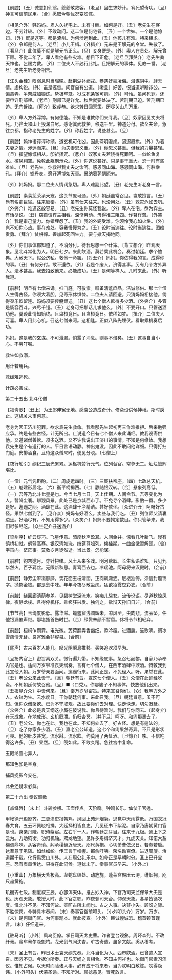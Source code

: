 <!-- { "loadSidebar": true } -->
【前腔】〔丑〕诚意扣仙翁。夔夔敬敛容。〔老旦〕回生求妙计。宥死望奇功。〔旦〕神言可信前民用。〔合〕愿取今朝忧况变欢悰。

〔相见介外〕韩妈妈。卑人久扰宅上。未有寸酬。如何是好。〔丑〕老先生在客边。不劳计较。〔外〕不敢动问。这二位是何宅眷。〔丑〕一个舍妹。一个是他媳妇。〔外〕旣是这等。都是涿州。为何涉远到此。〔丑〕他孩儿有难。特来相求。〔外〕令郞是何人。〔老旦〕小儿王楫。〔外揖介〕元来是王解元的令堂。失敬了。〔看旦介〕此位莫不就是解元令正么。〔旦〕妾身便是。〔外〕卑人在贵处。解元曾下顾。不觉二年了。卑人看他有些灾难。想目下正危。〔老旦旦拜哭介〕老先生眞天神也。乞赐力救。〔外〕二位夫人不必行此礼。且把解元的事体。见教一番。〔老旦〕老先生听老身相吿。 

【江头金桂】叹弱息时当暡曚。赴荆湖补阙戎。蓦遇奸豪凌侮。潜谋阴中。肆无情。虚构讼。〔外〕虽是诬吿。问官自有公道。〔老旦〕好苦。恨当道听断非公。一偏愚弄。争奈威加锻炼。势极牢笼。狱成死条寃可痌。〔外〕可怜。虽问死罪。还要申详刑部哩。〔老旦〕刑部已是详允。秋后就要处决了。苦刑期已迫。苦刑期已迫。无门诉控。〔拜介〕致虔恭。欲求转日回天策。历尽关山几万重。

〔外〕卑人方外浮踪。有何德能。不知是谁教你们来寻我。〔旦〕奴家因见丈夫将死。乃往太和山上投渊自尽。感谢眞武救护。移送千里。神道分付。欲全夫命。急往京都。指称老先生的姓字。〔外〕称我姓字。说些甚么。〔旦〕 

【前腔】赖神语谆谆称颂。道玄机可化凶。因此斋明澄虑。迢迢趋拱。〔外〕为着夫妻之情。涉远而来。〔旦〕为夫妻恩义重。〔外〕你恩义甚重。但我的力量甚轻。〔旦〕指望慷慨相从。卽祈挥冗。〔悲介〕奴家丈夫若饶得死罪呵。一似纶鱼复水。槛凤翔空。免敎此躯刑示众。〔外〕你这说甚好。只是事干重大。恐一时有些难处。〔旦〕老先生。你救得我丈夫之命呵。感恩同山海。感恩同山海。何胜幸孔。〔拜介〕摅丹衷。愿开溥博如天量。采纳蒭荛悯阨穷。

〔外〕韩妈妈。那二位夫人情词急切。卑人难副此望。〔丑〕老先生听老身一言。 

【前腔】素羡恁荣承天宠。这关节庶可通。〔外〕朝廷虽常召见。岂敢擅言。〔丑〕尙有名卿巨宦。往来瞻奉。〔外〕虽有仕夫往来。也没用处。〔丑〕救灾危如去巩。〔外笑介〕难道这般容易。〔丑〕老先生你莫怪我说。〔外〕卑人在宅。忝为宾主。有话尽说。〔丑〕窃自谓宾主相看。深惭劳动。毋得推三阻四。诈瞽徉聋。〔外笑介〕我是审己量力。你错埋怨了。〔丑〕我的外甥受难。你须怜我心如火烘。〔外〕岂不知你心热。事在难处。容我慢慢为之。〔丑〕论时当遄往。论时当遄往。图维贵勇。〔拜介〕仗帲幪。善加起死回生力。要与掀天揭地同。

〔外〕你们事体都知道了。不消分付。待我思想一个计策。〔背立想介〕昨观天象。见北斗常化为人。明日七夕。来此飮酒。莫若乘此机会。奏过朝廷。求个恤典。大赦天下。假公济私。救他一命罢。〔对丑介〕妈妈。你依得我的言。成得你的事。〔丑〕有何分付。敢不遵依。〔外〕我是个废人。济得甚事。另有几个方外异人。法术甚高。我去招致他来。必能成功。〔丑〕是何等样人。几时来此。〔外〕听我道。 

【前腔】明旦有七僧来诵。扫门庭。可敬崇。祇备淸羞庶品。洁诚修供。那七个僧人生得古怪。你须大着胆。见奇形休惧悚。二位夫人请回避。只消妈妈相接他。倘得渠乐飮留连。妈妈须要传觞频送。〔丑〕这七个僧人飮得多少酒。〔外笑介〕多管是肠容百斗。兴尽千锺。〔丑〕老身可把那话儿求他么。〔外〕不要开口。只管送酒劝他。莫谈此情知始终。且盘桓竟日。且盘桓竟日。依稀如梦。〔揖介〕二位夫人可喜。卑人用此心机。召这七僧来呵。这相逢。正似八阵先埋伏。看取乘机奏后功。

妈妈。这是我的玄谋。不可泄漏。倘露了消息。则事不谐矣。〔丑〕这事自当小心。不劳叮嘱。 

救生如救溺。

用计若用兵。

救缓难逃死。

计疎必害成。 

第二十五出
北斗化僧

【福靑歌】〔丑上〕为王郞伸寃无地。感袁公造成奇计。修斋设供候神祗。斯时戾止。这机关未审何意。

老身为因王济川犯罪。欲求袁先生救命。我看那先生起初再三作难推拒。后来勉强应承。终是有些古怪。计无所出。止说道今日有七个僧人来此诵经。教我设斋供他。又道诸僧善飮。须多送酒。又不许我说出王济川的事情。不知是何缘故。我想袁先生是个有道行的人。平日言语动静。神出鬼没。因此不敢问他详细。只得打扫门庭。安排酒食。且待这众僧来时。便见分晓。〔七僧上〕 

【夜行船引】纲纪三辰光累累。运枢机赞行元气。位列台官。常尊无二。灿烂蟾辉堪比。

〔一僧〕元气凭斟酌。〔二〕周旋运四时。〔三〕三辰扶帝座。〔四〕七政总天机。〔五〕魁建形居北。〔六〕衡平柄揭西。〔七〕静随银汉转。〔合〕悬象列高低。〔一〕吾等乃北斗七星是也。今当七月七日。天上佳期。人间令节。吾等变化为人。暂降尘寰。聊观风景。此处已是京城西市了。不免寻个酒肆。斟酌一番。多少是好。迤逦之间。酒肆在此。这酒肆干净精洁。甚好款坐。〔众进介丑〕呵呀好古怪。果然七僧到了。〔见介众〕妈妈有好酒么。卖些与我们吃。〔丑〕列位师父请裏边坐。好酒尽有。不知用得多少。〔众笑介〕妈妈不要拘定数目。你只管拏来。我们尽多尽吃。〔众坐定介丑送酒介〕 

【梁州序】纤云舒巧。飞星传意。暗度秋声盈耳。人间金井。惊看几叶新飞。谩有鹊桥初就。鹤驾高骞。银汉淸如洗。绮筵尊俎列。候佳期。一曲金徽暂解颐。〔合〕宇宙内。茫茫事。莫敎岁月徒然逝。当此景。怎能寐。

【前腔】钩帘邀月。穿针挦缕。风土从来多戏。明河耿耿。长生私语谁知。只见九华然火。百子羁丝。无限新秋思。靑鸾西去也。冷瑶池。阿母将来汉殿时。〔合前〕 

【前腔】静芳尘翠霭靡靡。羡花面玉枝淸丽。正商飙潇洒。层楼独倚。须信封题锦字。抛掷金钱。都是愁中味。年年今夜尽散尘虑。猛欲凌霞曳彩衣。〔合前〕 

【前腔】绕回廊淸荫参差。见碧树堂深流水。笑痴儿騃女。流传讹语。尽道秋惊凤律。夜静龙梭。且得停机杼。乘槎狂兴发。独何之。欲辩天孙旧日非。〔合前〕 

【节节高】玉绳度影低。露华滋。蟾羞窟浅圆辉未。凉风至。虫韵悲。流萤坠。任他银漏催声继。那堪搔首伤时世。〔合〕绿鬓朱颜不暂留。休将令节相轻弃。

【前腔】梧桐乍雨霏。电光微。芰荷翻弄香幽细。添吟趣。进酒巵。笙歌沸。调冰雪藕情无替。良宵雅会非容易。〔合前〕 

【尾声】古来百岁人能几。叹光阴瞬息推移。买笑追欢须早为。

〔旦扮内官上〕密旨离双关。微行遍九衢。不知缘底事。急召七阇黎。自家乃承奉内官是也。适间万岁爷准袁天纲奏。言有七个僧人。在西市酒肆中飮酒。特敕我到此宣他入朝。万岁爷亲要面问。迤逦行来。此间正是。不免径入。呀。果然在此。〔丑〕老公公来此贵干。〔旦〕朝廷有旨。宣这七个僧人。〔丑〕众僧在此诵经吃斋。不知朝廷何故召他。〔旦〕■〈口秃〉。你那婆子不知事体。快放他们出来。〔丑报见介众〕中贵何来。〔旦〕奉万岁爷密旨。特来宣召你们。〔众〕我等方外之人。衣钵为生。云水度日。干你朝廷何事。来此召我。〔旦〕朝廷旨意。虽不可知。但你众僧聚飮。已为不守戒规。故此要你们去对理。快走快走。切勿迟延。〔众笑介〕此必是袁天纲这小厮在彼说我。你且待暂时。我们与你同去。〔起身介〕在天成象。在地成形。玄机旣泄。仍归杳冥。〔并下旦〕呵呀。和尙那裏去了。〔丑〕老公公。你也在此。我也在此。不知何处去了。好古怪。想是有遁法的。〔旦〕吃了你家多少酒。〔丑〕禀老公公知道。这七个和尙果然奇异。不只是形状可畏。他的肚皮甚宽。流水斟。流水飮。约莫用了两缸酒。〔旦惊介〕咳。不信吃得这许多。〔丑〕果然。〔旦〕旣如此。不敢久稽。急往宫中复命。 

玉殿纶宣七异人。

那知色卽是空身。

捕风捉影今安在。

此会还疑未必眞。 

第二十六出
奏议颁赦

【点绛唇】〔末上〕斗转参横。玉壶传点。天阶晓。钟鸣长乐。仙仗千官遶。

甲帐徐开殿影齐。三更津吏报朝鸡。风回上苑炉烟袅。思觉中天雨露低。万国衣冠春共育。五云环佩晓相携。大廷择相皆良吏。几见征书下紫泥。自家乃唐朝黄门官是也。身亲丹陛。职侍紫宸。左右乎一人。作朝廷之耳目。往来于九极。通上下之云为。力助钧衡。功归机轴。双龙地望。见许多舟楫济天才。九虎天关。知偌大盐梅调鼎味。从容靑琐。躬承稷契近唐天。咫尺黄袍。心切萧曹依汉日。若奏若启。达羣意于冕旒。如丝如纶。传王言于帷幄。都俞吁咈。荣名动百僚。进退周旋。治道期千载。化行禹贡山川外。人在周公礼乐中。如今正是早朝时分。圣上已升宝座。恐有表章传达。只得在此伺候。道犹未了。奏事官员早来。〔小外上〕 

【小重山】万象横天紫极高。龙蛇盘结处。动旌旄。蓬莱宫殿压云涛。绯烟拥。咫尺赭黄袍。

玑衡齐七政。制度叙三辰。心卽浑天体。推占妙入神。下官乃司天监保章大夫是也。历观天象。敬授人时。此下官之职。昨夜登司天台。仰观天象。各星皆循次度。惟北斗不见。不知何故。实旷古所未闻也。占之人事。决非小失。顾盼之际。不胜惊愕。今特具本奏闻。〔末〕奏事官诣前叩头。〔小外叩头介〕万岁。万岁。〔末〕是何衙门官。为何事题本。就此披宣。〔小外〕臣诚惶诚恐。稽首顿首谨言。〔末〕仔细道来。 

【驻马听】〔小外〕凤鸟臣僚。掌日司天太史曹。昨者登台观象。周环森列。不改纤毫。帝车蓦尔隐魁杓。龙光剑气同沈杳。旷古奇遭。虽多文献。奚从稽考。

〔末〕圣上有旨。昨日术士袁天纲先奏。北斗当化为人。西市飮酒。已曾遣人宣召。因忽不见。今据尔所奏。正与天纲之言相合。不知主何祥也。尔衙门官素习浑仪。惟知占候。以天时而验诸人事。必有应于将来者。当为朕明白敷陈。勿得隐讳。〔小外叩头〕伏蒙圣谕。不知所对。聊摅愚见。冒死敢言。 

